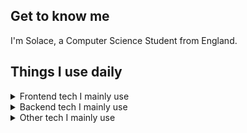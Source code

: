 ## Get to know me
I'm Solace, a Computer Science Student from England.

## Things I use daily
<details>
  <summary>Frontend tech I mainly use</summary>
  
  <img src="https://skillicons.dev/icons?i=html,css,tailwind,react,nextjs"/>
</details>

<details>
  <summary>Backend tech I mainly use</summary>
  
  <img src="https://skillicons.dev/icons?i=py,js,ts,nodejs,postgres,redis,supabase"/>
</details>

<details>
  <summary>Other tech I mainly use</summary>
  
  <img src="https://skillicons.dev/icons?i=vscode,npm,cloudflare,vercel,git,github,linux,stackoverflow,windows"/>
</details>

